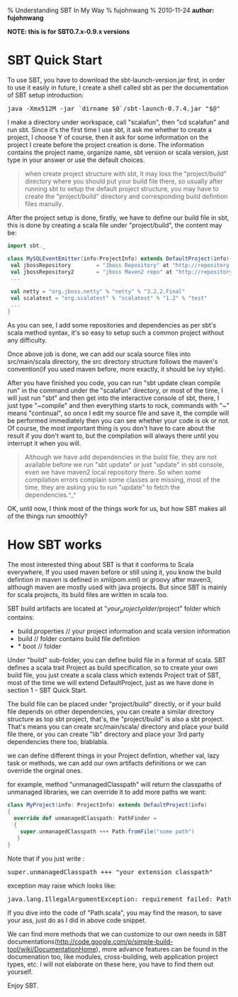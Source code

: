 % Understanding SBT In My Way
% fujohnwang
% 2010-11-24
__author: fujohnwang__

__NOTE: this is for SBT0.7.x-0.9.x versions__

# SBT Quick Start
To use SBT, you have to download the sbt-launch-version.jar first, in order to use it easily in future, I create a shell called sbt as per the documentation of SBT setup introduction:

<pre>
java -Xmx512M -jar `dirname $0`/sbt-launch-0.7.4.jar "$@"
</pre>

I make a directory under workspace, call "scalafun", then "cd scalafun" and run sbt. Since it's the first time I use sbt, it ask me whether to create a project, I choose Y of course, then it ask for some information on the project I create before the project creation is done. The information contains the project name, organize name, sbt version or scala version, just type in your answer or use the default choices.

<blockquote>
when create project structure with sbt, it may loss the "project/build" directory where you should put your build file there, so usually after running sbt to setup the default project structure, you may have to create the "project/build" directory and corresponding build defintion files manully.
</blockquote>

After the project setup is done, firstly, we have to define our build file in sbt, this is done by creating a scala file under "project/build", the content may be:

```scala
import sbt._

class MySQLEventEmitter(info:ProjectInfo) extends DefaultProject(info){
 val jbossRepository        = "Jboss Repository" at "http://repository.jboss.org/nexus/content/groups/public"
 val jbossRepository2       = "jboss Maven2 repo" at "http://repository.jboss.com/maven2"
 ...
 
 val netty = "org.jboss.netty" % "netty" % "3.2.2.Final"
 val scalatest = "org.scalatest" % "scalatest" % "1.2" % "test"
 ...
}
```

   
As you can see, I add some repositories and dependencies as per sbt's scala method syntax, it's so easy to setup such a common project without any difficulty.

Once above job is done, we can add our scala source files into src/main/scala directory, the src directory structure follows the maven's convention(if you used maven before, more exactly, it should be ivy style).

After you have finished you code, you can run "sbt update clean compile run" in the command under the "scalafun" directory, or most of the time, I will just run "sbt" and then get into the interactive console of sbt, there, I just type "~compile" and then everything starts to rock, commands with "~" means "continual", so once I edit my source file and save it, the compile will be performed immediately then you can see whether your code is ok or not. Of course, the most important thing is you don't have to care about the result if you don't want to, but the compilation will always there until you interrupt it when you will.

<blockquote>
Although we have add dependencies in the build file, they are not available before we run "sbt update" or just "update" in sbt console, even we have maven2 local repository there. So when some compilation errors complain some classes are missing, most of the time, they are asking you to run "update" to fetch the dependencies.^_^
</blockquote>

OK, until now, I think most of the things work for us, but how SBT makes all of the things run smoothly?

# How SBT works

The most interested thing about SBT is that it conforms to Scala everywhere, If you used maven before or still using it, you know the build defintion in maven is defined in xml(pom.xml) or groovy after maven3, although maven are mostly used with java projects. But since SBT is mainly for scala projects, its build files are written in scala too.

SBT build artifacts are located at "$your_project_folder$/project" folder which contains:

- build.properties // your project information and scala version information
- build // folder contains build file defintiion
- \* boot // folder

Under "build" sub-folder, you can define build file in a format of scala. SBT defines a scala trait Project as build specification, so to create your own build file, you just create a scala class which extends Project trait of SBT, most of the time we will extend DefaultProject, just as we have done in section 1 - SBT Quick Start.

The build file can be placed under "project/build" directly, or if your build file depends on other dependencies, you can create a similar directory structure as top sbt project, that's, the "project/build" is also a sbt project. That's means you can create src/main/scala/ directory and place your build file there, or you can create "lib" directory and place your 3rd party dependencies there too, blablabla.

we can define different things in your Project defintion, whether val, lazy task or methods, we can add our own artifacts definitions or we can override the orginal ones.

for example, method "unmanagedClasspath" will return the classpaths of unmanaged libraries, we can override it to add more paths we want:


```scala
class MyProject(info: ProjectInfo) extends DefaultProject(info)
{
  override def unmanagedClasspath: PathFinder =
  {
    super.unmanagedClasspath +++ Path.fromFile("some path")
   }
}
```

   
Note that if you just write :

<pre>
super.unmanagedClasspath +++ "your extension classpath"
</pre>

exception may raise which looks like:
<pre>
java.lang.IllegalArgumentException: requirement failed: Path component 'your path' must not have forward slashes in it
</pre>

If you dive into the code of "Path.scala", you may find the reason, to save your ass, just do as I did in above code snippet.

We can find more methods that we can customize to our own needs in SBT documentations(http://code.google.com/p/simple-build-tool/wiki/DocumentationHome), more advance features can be found in the documenation too, like modules, cross-building, web application project types, etc. I will not elaborate on these here, you have to find them out yourself.

Enjoy SBT.
